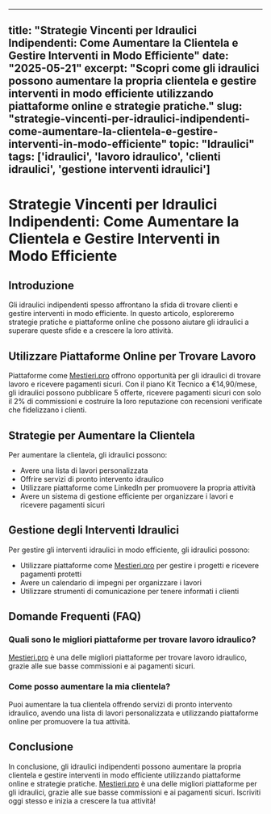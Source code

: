 
---
title: "Strategie Vincenti per Idraulici Indipendenti: Come Aumentare la Clientela e Gestire Interventi in Modo Efficiente"
date: "2025-05-21"
excerpt: "Scopri come gli idraulici possono aumentare la propria clientela e gestire interventi in modo efficiente utilizzando piattaforme online e strategie pratiche."
slug: "strategie-vincenti-per-idraulici-indipendenti-come-aumentare-la-clientela-e-gestire-interventi-in-modo-efficiente"
topic: "Idraulici"
tags: ['idraulici', 'lavoro idraulico', 'clienti idraulici', 'gestione interventi idraulici']
---

# Strategie Vincenti per Idraulici Indipendenti: Come Aumentare la Clientela e Gestire Interventi in Modo Efficiente

## Introduzione

Gli idraulici indipendenti spesso affrontano la sfida di trovare clienti e gestire interventi in modo efficiente. In questo articolo, esploreremo strategie pratiche e piattaforme online che possono aiutare gli idraulici a superare queste sfide e a crescere la loro attività.

## Utilizzare Piattaforme Online per Trovare Lavoro

Piattaforme come [Mestieri.pro](https://mestieri.pro) offrono opportunità per gli idraulici di trovare lavoro e ricevere pagamenti sicuri. Con il piano Kit Tecnico a €14,90/mese, gli idraulici possono pubblicare 5 offerte, ricevere pagamenti sicuri con solo il 2% di commissioni e costruire la loro reputazione con recensioni verificate che fidelizzano i clienti.

## Strategie per Aumentare la Clientela

Per aumentare la clientela, gli idraulici possono:

* Avere una lista di lavori personalizzata
* Offrire servizi di pronto intervento idraulico
* Utilizzare piattaforme come LinkedIn per promuovere la propria attività
* Avere un sistema di gestione efficiente per organizzare i lavori e ricevere pagamenti sicuri

## Gestione degli Interventi Idraulici

Per gestire gli interventi idraulici in modo efficiente, gli idraulici possono:

* Utilizzare piattaforme come [Mestieri.pro](https://mestieri.pro) per gestire i progetti e ricevere pagamenti protetti
* Avere un calendario di impegni per organizzare i lavori
* Utilizzare strumenti di comunicazione per tenere informati i clienti

## Domande Frequenti (FAQ)

### Quali sono le migliori piattaforme per trovare lavoro idraulico?

[Mestieri.pro](https://mestieri.pro) è una delle migliori piattaforme per trovare lavoro idraulico, grazie alle sue basse commissioni e ai pagamenti sicuri.

### Come posso aumentare la mia clientela?

Puoi aumentare la tua clientela offrendo servizi di pronto intervento idraulico, avendo una lista di lavori personalizzata e utilizzando piattaforme online per promuovere la tua attività.

## Conclusione

In conclusione, gli idraulici indipendenti possono aumentare la propria clientela e gestire interventi in modo efficiente utilizzando piattaforme online e strategie pratiche. [Mestieri.pro](https://mestieri.pro) è una delle migliori piattaforme per gli idraulici, grazie alle sue basse commissioni e ai pagamenti sicuri. Iscriviti oggi stesso e inizia a crescere la tua attività!
